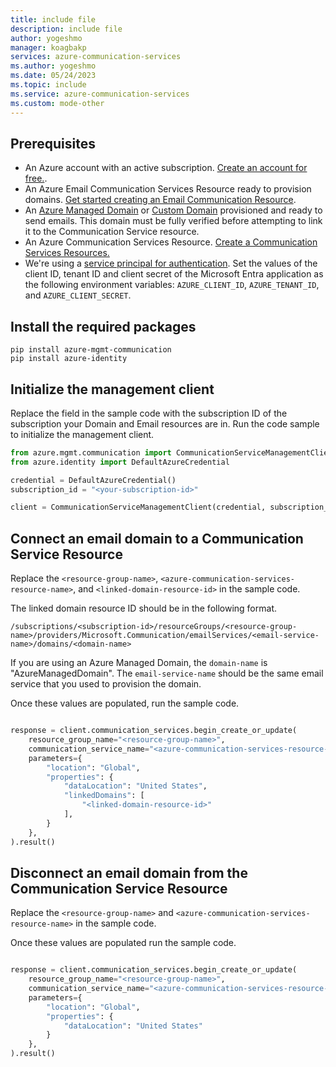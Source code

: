 ```yaml
---
title: include file
description: include file
author: yogeshmo
manager: koagbakp
services: azure-communication-services
ms.author: yogeshmo
ms.date: 05/24/2023
ms.topic: include
ms.service: azure-communication-services
ms.custom: mode-other
---
```


## Prerequisites

- An Azure account with an active subscription. [Create an account for free.](https://azure.microsoft.com/free/dotnet/).
- An Azure Email Communication Services Resource ready to provision domains. [Get started creating an Email Communication Resource](../create-email-communication-resource.md).
- An [Azure Managed Domain](../add-azure-managed-domains.md) or [Custom Domain](../add-custom-verified-domains.md) provisioned and ready to send emails. This domain must be fully verified before attempting to link it to the Communication Service resource.
- An Azure Communication Services Resource. [Create a Communication Services Resources.](../../create-communication-resource.md)
- We're using a [service principal for authentication](/entra/identity-platform/howto-create-service-principal-portal). Set the values of the client ID, tenant ID and client secret of the Microsoft Entra application as the following environment variables: `AZURE_CLIENT_ID`, `AZURE_TENANT_ID`, and `AZURE_CLIENT_SECRET`.

## Install the required packages

```console
pip install azure-mgmt-communication
pip install azure-identity
```

## Initialize the management client

Replace the field in the sample code with the subscription ID of the subscription your Domain and Email resources are in. Run the code sample to initialize the management client.

```python
from azure.mgmt.communication import CommunicationServiceManagementClient
from azure.identity import DefaultAzureCredential

credential = DefaultAzureCredential()
subscription_id = "<your-subscription-id>"

client = CommunicationServiceManagementClient(credential, subscription_id)
```

## Connect an email domain to a Communication Service Resource

Replace the `<resource-group-name>`, `<azure-communication-services-resource-name>`, and `<linked-domain-resource-id>` in the sample code.

The linked domain resource ID should be in the following format. 

```
/subscriptions/<subscription-id>/resourceGroups/<resource-group-name>/providers/Microsoft.Communication/emailServices/<email-service-name>/domains/<domain-name>
```

If you are using an Azure Managed Domain, the `domain-name` is "AzureManagedDomain". The `email-service-name` should be the same email service that you used to provision the domain.

Once these values are populated, run the sample code.

```python

response = client.communication_services.begin_create_or_update(
    resource_group_name="<resource-group-name>",
    communication_service_name="<azure-communication-services-resource-name>",
    parameters={
        "location": "Global",
        "properties": {
            "dataLocation": "United States",
            "linkedDomains": [
                "<linked-domain-resource-id>"
            ],
        }
    },
).result()
```

## Disconnect an email domain from the Communication Service Resource

Replace the `<resource-group-name>` and `<azure-communication-services-resource-name>` in the sample code. 

Once these values are populated run the sample code.
```python

response = client.communication_services.begin_create_or_update(
    resource_group_name="<resource-group-name>",
    communication_service_name="<azure-communication-services-resource-name>",
    parameters={
        "location": "Global",
        "properties": {
            "dataLocation": "United States"
        }
    },
).result()
```

